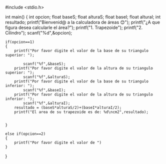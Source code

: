 #include <stdio.h>

int main()
{
int opcion;
float baseS;
float alturaS;
float baseI;
float alturaI;
int resultado;
    printf("Bienvenid@ a la calculadora de áreas 😊");
    printf("¿A que figura desea calcularle el área?");
    printf("1. Trapezoide"); 
    printf("2. Cilindro");
    scanf("%d",&opcion);
    
    if(opcion==1)
    {
        printf("Por favor digite el valor de la base de su triangulo superior: ");
            
            scanf("%f",&baseS);
        printf("Por favor digite el valor de la altura de su triangulo superior: ");
            scanf("%f",&alturaS);
        printf("Por favor digite el valor de la base de su triangulo inferior: ");
            scanf("%f",&baseI);
        printf("Por favor digite el valor de la altura de su triangulo inferior: ");
            scanf("%f",&alturaI);
        resultado = (baseS*alturaS/2)+(baseI*alturaI/2);
        printf("El area de su trapezoide es de: %d\ncm2",resultado);
        
        
    }
    
    else if(opcion==2)
    {
        printf("Por favor digite el valor de ")
    }
    
    
}
